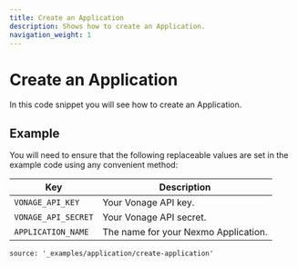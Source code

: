 ```yaml
---
title: Create an Application
description: Shows how to create an Application.
navigation_weight: 1
---
```


# Create an Application

In this code snippet you will see how to create an Application.

## Example

You will need to ensure that the following replaceable values are set in the example code using any convenient method:

Key | Description
-- | --
`VONAGE_API_KEY` | Your Vonage API key.
`VONAGE_API_SECRET` | Your Vonage API secret.
`APPLICATION_NAME` | The name for your Nexmo Application.

```code_snippets
source: '_examples/application/create-application'
```
